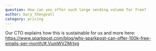 ```yaml
---
question: How can you offer such large sending volume for free?
author: mary_thengvall
category: pricing
---
```

Our CTO explains how this is sustainable for us and more here:
https://www.sparkpost.com/blog/why-sparkpost-can-offer-100k-free-emails-per-month/#.VumWVZMrIxg
